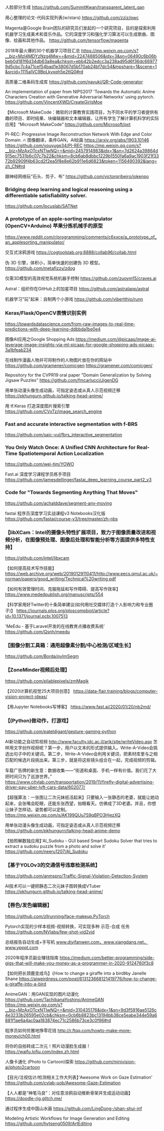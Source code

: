人脸部分生成
https://github.com/SummitKwan/transparent_latent_gan

用心整理的论文-代码实现列表(w/stars)
https://github.com/zziz/pwc

Magenta是Google Brain团队的研究员们发起的一个研究项目，目的是探索利用机器学习生成美术和音乐作品。它的深度学习和强化学习算法可以生成歌曲、图像、绘画和其他作品。
https://github.com/tensorflow/magenta

2018年最火爆的30个机器学习项目汇总
https://mp.weixin.qq.com/s?__biz=MzI4MDYzNzg4Mw==&mid=2247488506&idx=3&sn=06490c6b06bbeb0d181f6d34db63a8ea&chksm=ebb42b2edcc3a238ad95d6f36dc669779d5cbc7c4a71cef54bad1e38067d5b170ab24bf7dc54&mpshare=1&scene=1&srcid=1115alVC9BpLkvxqh5e2tlQ0#rd

高质量二维条码生成库
https://github.com/nayuki/QR-Code-generator

An implementation of paper from NIPS2017 'Towards the Automatic Anime Characters Creation with Generative Adversarial Networks' using pytorch.
https://github.com/VincentXWD/CreateGirlsMoe

【Microsoft MakeCode：微软的计算教育实践项目，为不同水平的学习者提供有趣的项目、即时结果、块编辑器和文本编辑器，让所有学生了解计算机科学的实际应用】“Microsoft MakeCode”
https://github.com/Microsoft/pxt

PI-REC: Progressive Image Reconstruction Network With Edge and Color Domain. 🔥 图像翻译，条件GAN，AI绘画 https://arxiv.org/abs/1903.10146
https://github.com/youyuge34/PI-REC
https://mp.weixin.qq.com/s?__biz=MzAxOTcxNTIwNQ==&mid=2457914983&idx=1&sn=7d2624a39864d915ec7531b6c07c7b22&chksm=8cb6ab8dbbc1229b1550fa6a9ac1903f21f3372b92909f4b63cd2f2ea5f8e8e62b911e6d6823&token=1156490392&lang=zh_CN#rd

跟神经网络玩“石头、剪子、布”
https://github.com/victorqribeiro/jokenpo

### Bridging deep learning and logical reasoning using a differentiable satisfiability solver.
https://github.com/locuslab/SATNet

### A prototype of an apple-sorting manipulator (OpenCV+Arduino) 苹果分拣机械手的原型
https://www.reddit.com/r/programming/comments/c6xxce/a_prototype_of_an_applesorting_manipulator/

交互式涂鸦游戏
https://cogtoolslab.org:8888/collab96/collab.html

伪 3D 引擎，体积小，简单快速的创建伪 3D 模型。
https://github.com/metafizzy/zdog

仅需3D模型的高效视觉系统机器手控制
https://github.com/zuoym15/craves.ai

Astral：组织你在GitHub上的加星项目
https://github.com/astralapp/astral

机器学习"玩"起来：自制两个小游戏
https://github.com/vibertthio/runn

### Keras/Flask/OpenCV表情识别实例
https://towardsdatascience.com/from-raw-images-to-real-time-predictions-with-deep-learning-ddbbda1be0e4

图像AI应用之Google Shopping Ads
https://medium.com/@picaas/image-ai-leverage-image-insights-via-ml-picaas-for-google-shopping-ads-picaas-3a1bfeab234

在线制作漫画人物并可将制作的人物图片放在你的网站中
https://github.com/gramener/comicgen https://gramener.com/comicgen/

Repository for the CVPR19 oral paper "Domain Generalization by Solving Jigsaw Puzzles"
https://github.com/fmcarlucci/JigenDG

用单张动漫头像生成动画，可指定姿态或从真人示范视频迁移
https://pkhungurn.github.io/talking-head-anime/

用 tf.Keras 打造深度图片搜索引擎
https://github.com/CVxTz/image_search_engine

### Fast and accurate interactive segmentation with f-BRS
https://github.com/saic-vul/fbrs_interactive_segmentation

### You Only Watch Once: A Unified CNN Architecture for Real-Time Spatiotemporal Action Localization
https://github.com/wei-tim/YOWO

Fast.ai 深度学习课程学员练手项目
https://github.com/jamesdellinger/fastai_deep_learning_course_part2_v3

### Code for "Towards Segmenting Anything That Moves"
https://github.com/achalddave/segment-any-moving

fastai 程序员深度学习实战课程v3 Notebooks汉化版
https://github.com/fastai/course-v3/tree/master/zh-nbs

### 【libXCam：Intel的摄像头特性扩展项目，致力于图像质量改进和视频分析，在图像预处理、图像后处理和智能分析等方面提供多特性支持】
https://github.com/intel/libxcam

【如何提高技术写作技能】
https://web.archive.org/web/20190129110411/http://www.eecs.qmul.ac.uk/~norman/papers/good_writing/Technical%20writing.pdf

【如何有效管理时间、克服拖延和写作障碍、提高写作效率】
https://www.mededpublish.org/manuscripts/554

【科学家用好Twitter的十条简单建议(如何用社交媒体打造个人影响力和专业圈子)】
https://journals.plos.org/ploscompbiol/article?id=10.1371/journal.pcbi.1007513

'MeEdu - 基于Laravel开发的在线教育点播收费系统'
https://github.com/Qsnh/meedu

### 【图像分割工具箱：通用超像素分割/中心检测/区域生长】
https://github.com/Borda/pyImSegm

### 【ZoneMinder视频后处理】
https://github.com/pliablepixels/zmMagik

【2020计算机视觉25大项目创意】
https://data-flair.training/blogs/computer-vision-project-ideas/

【用Jupyter Notebooks写博客】
https://www.fast.ai/2020/01/20/nb2md/

### 【(Python)做动作，打游戏】
https://github.com/pateldigant/gesture-gaming-python

AI新功能之自动剪视频
http://www.faculty.idc.ac.il/arik/site/writeVideo.asp 怎样用文字创作视频呢？第一步，用户以文本的形式提供输入。Write-A-Video会挑选出句子中的关键词。第二步，Write-A-Video会利用关键词，把素材库里与之相匹配的候选片段挑出来。第三步，就是将这些镜头组合在一起，完成视频的剪辑。

车载广告牌的新生意：数据收集——“街道和桌面、手机一样有价值。我们花了大把时间只为了巡游世界。”
https://www.citylab.com/transportation/2019/11/firefly-digital-advertising-driver-pay-uber-lyft-cars-data/602077/

【超强算法：一张图让二次元妹纸活起来】只要输入一张静态的老婆，就能让她动起来，会张嘴会眨眼，还能东张西望，抬眼看天。仿佛成了3D老婆。并且，你想让妹子怎样动，姿势都可以定制。
https://mp.weixin.qq.com/s/AK199QUu7S9qBPO3HjezXQ

用单张动漫头像生成动画，可指定姿态或从真人示范视频迁移
https://github.com/pkhungurn/talking-head-anime-demo

【拍照解数独应用】’AI_Sudoku - GUI based Smart Sudoku Solver that tries to extract a sudoku puzzle from a photo and solve it' 
https://github.com/neeru1207/AI_Sudoku

### 【基于YOLOv3的交通信号违章检测系统】
https://github.com/anmspro/Traffic-Signal-Violation-Detection-System

AI技术可以一键把静态二次元妹子图转换成VTuber
https://pkhungurn.github.io/talking-head-anime/

### 【唇色/发色编辑器】
https://github.com/zllrunning/face-makeup.PyTorch

Pytorch实现的少样本视频-视频转换，可实现多种 示范-合成 任务
https://github.com/NVlabs/few-shot-vid2vid

总结报告自动生成+手写机 
www.diyifanwen.com，www.xiangdang.net，www.ypppt.com

2020年程序员副业赚钱指南
https://medium.com/better-programming/side-gigs-that-will-make-you-money-as-a-programmer-in-2020-9124760f3c8

【如何把长颈鹿变成鸟】《How to change a giraffe into a bird》by Janelle Shane
https://aiweirdness.com/post/613123668121419776/how-to-change-a-giraffe-into-a-bird

AnimeGAN：用GAN实现的图片动漫化
https://github.com/TachibanaYoshino/AnimeGAN https://mp.weixin.qq.com/s?__biz=MzAxOTcxNTIwNQ==&mid=310435176&idx=1&sn=9d3f5916ae5126c4e3233b26595e02cb&chksm=0cb6b8823bc13194bb38ce5eabe344e59a6881f1ae6a4ac0aa183874ec71c2586b73ce3c0f96#rd

程序员如何优雅地挣零花钱
http://r.ftqq.com/howto-make-more-money/ch00.html

将你的自拍转成二次元！照片动漫脸生成器！
https://waifu.lofiu.com/index.zh.html

人像卡通化 (Photo to Cartoon)探索
https://github.com/minivision-ai/photo2cartoon

【目光/注视估计/检测相关工作大列表】’Awesome Work on Gaze Estimation' 
https://github.com/cvlab-uob/Awesome-Gaze-Estimation

【人人都是“神笔马良”：对任意涂鸦自动推断骨架并生成运动动画】
https://doodle-rig.glitch.me/

通过程序生成中国山水画
https://github.com/LingDong-/shan-shui-inf

Modeling Artistic Workflows for Image Generation and Editing
https://github.com/hytseng0509/ArtEditing